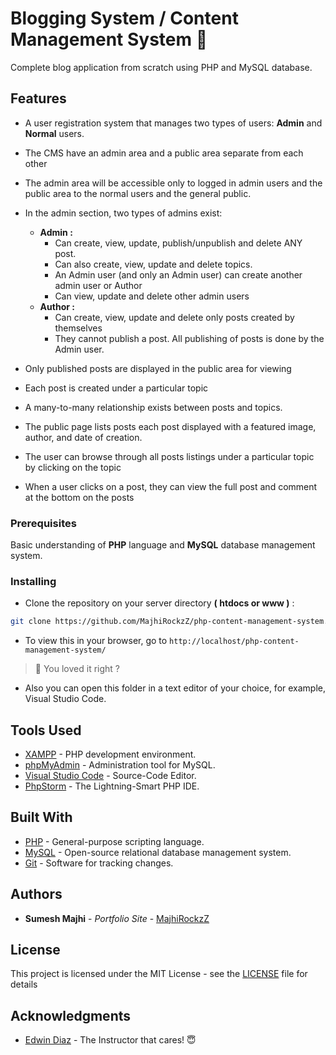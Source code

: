 # Blogging System / Content Management System 📘

Complete blog application from scratch using PHP and MySQL database.

## Features

- A user registration system that manages two types of users: **Admin** and **Normal** users.
- The CMS have an admin area and a public area separate from each other
- The admin area will be accessible only to logged in admin users and the public area to the normal users and the general public.
- In the admin section, two types of admins exist:

  - **Admin :**
    - Can create, view, update, publish/unpublish and delete ANY post.
    - Can also create, view, update and delete topics.
    - An Admin user (and only an Admin user) can create another admin user or Author
    - Can view, update and delete other admin users
  - **Author :**
    - Can create, view, update and delete only posts created by themselves
    - They cannot publish a post. All publishing of posts is done by the Admin user.

- Only published posts are displayed in the public area for viewing
- Each post is created under a particular topic
- A many-to-many relationship exists between posts and topics.
- The public page lists posts each post displayed with a featured image, author, and date of creation.
- The user can browse through all posts listings under a particular topic by clicking on the topic
- When a user clicks on a post, they can view the full post and comment at the bottom on the posts

### Prerequisites

Basic understanding of **PHP** language and **MySQL** database management system.

### Installing

- Clone the repository on your server directory **( htdocs or www )** :

```bash
git clone https://github.com/MajhiRockzZ/php-content-management-system.git
```

- To view this in your browser, go to `http://localhost/php-content-management-system/`

> 💖 You loved it right ?

- Also you can open this folder in a text editor of your choice, for example, Visual Studio Code.

## Tools Used

- [XAMPP](https://www.apachefriends.org/) - PHP development environment.
- [phpMyAdmin](https://www.phpmyadmin.net/) - Administration tool for MySQL.
- [Visual Studio Code](https://www.phpmyadmin.net/) - Source-Code Editor.
- [PhpStorm](https://www.jetbrains.com/phpstorm/) - The Lightning-Smart PHP IDE.

## Built With

- [PHP](https://www.php.net/) - General-purpose scripting language.
- [MySQL](https://www.mysql.com/) - Open-source relational database management system.
- [Git](https://git-scm.com/) - Software for tracking changes.

## Authors

- **Sumesh Majhi** - _Portfolio Site_ - [MajhiRockzZ](https://majhirockzz.xyz/)

## License

This project is licensed under the MIT License - see the [LICENSE](LICENSE) file for details

## Acknowledgments

- [Edwin Diaz](https://edwindiaz.com/) - The Instructor that cares! 😇
